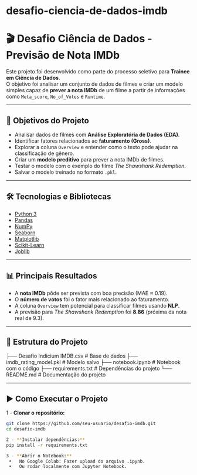 # desafio-ciencia-de-dados-imdb

# 🎬 Desafio Ciência de Dados - Previsão de Nota IMDb

Este projeto foi desenvolvido como parte do processo seletivo para **Trainee em Ciência de Dados**.  
O objetivo foi analisar um conjunto de dados de filmes e criar um modelo simples capaz de **prever a nota IMDb** de um filme a partir de informações como `Meta_score`, `No_of_Votes` e `Runtime`.

---

## 🚀 Objetivos do Projeto
- Analisar dados de filmes com **Análise Exploratória de Dados (EDA)**.
- Identificar fatores relacionados ao **faturamento (Gross)**.
- Explorar a coluna `Overview` e entender como o texto pode ajudar na classificação de gênero.
- Criar um **modelo preditivo** para prever a nota IMDb de filmes.
- Testar o modelo com o exemplo do filme *The Shawshank Redemption*.
- Salvar o modelo treinado no formato `.pkl`.

---

## 🛠️ Tecnologias e Bibliotecas
- [Python 3](https://www.python.org/)
- [Pandas](https://pandas.pydata.org/)
- [NumPy](https://numpy.org/)
- [Seaborn](https://seaborn.pydata.org/)
- [Matplotlib](https://matplotlib.org/)
- [Scikit-Learn](https://scikit-learn.org/stable/)
- [Joblib](https://joblib.readthedocs.io/)

---

## 📊 Principais Resultados
- A **nota IMDb** pôde ser prevista com boa precisão (MAE ≈ 0.19).  
- O **número de votos** foi o fator mais relacionado ao faturamento.  
- A coluna `Overview` tem potencial para classificar filmes usando **NLP**.  
- A previsão para *The Shawshank Redemption* foi **8.86** (próxima da nota real de 9.3).  

---

## 📁 Estrutura do Projeto
├── Desafio Indicium IMDB.csv   # Base de dados
├── imdb_rating_model.pkl       # Modelo salvo
├── notebook.ipynb              # Notebook com o código
├── requirements.txt            # Dependências do projeto
└── README.md                   # Documentação do projeto

---

## ▶️ Como Executar o Projeto
1 -  **Clonar o repositório:**
   ```bash
   git clone https://github.com/seu-usuario/desafio-imdb.git
   cd desafio-imdb

2 - **Instalar dependências:**
   pip install -r requirements.txt

3 -	**Abrir o Notebook:**
	•	No Google Colab: Fazer upload do arquivo .ipynb.
	•	Ou rodar localmente com Jupyter Notebook.
